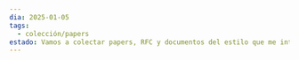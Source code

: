 ```yaml
---
dia: 2025-01-05
tags:
  - colección/papers
estado: Vamos a colectar papers, RFC y documentos del estilo que me interese analizar relacionado a todo el contexto de esta página y poder referenciarla
---
```

